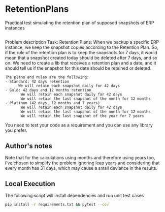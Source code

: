 # RetentionPlans
Practical test simulating the retention plan of supposed snapshots of ERP instances

##
 Problem description
Task: Retention Plans:
    When we backup a specific ERP instance, we keep the snapshot copies according to the Retention Plan.
    So, if the rule of the retention plan is to keep the snapshots for 7 days, it would mean that a snapshot created today should be deleted after 7 days, and so on.
    We need to create a lib that receives a retention plan and a date, and it should tell us if the snapshot for this date should be retained or deleted.

    The plans and rules are the following:
    - Standard: 42 days retention
          We will retain each snapshot daily for 42 days
    - Gold: 42 days and 12 months retention
           We will retain each snapshot daily for 42 days
           We will retain the last snapshot of the month for 12 months
    - Platinum (42 days, 12 months and 7 years)
           We will retain each snapshot daily for 42 days
           We will retain the last snapshot of the month for 12 months
           We will retain the last snapshot of the year for 7 years

You need to test your code as a requirement and you can use any library you prefer.

## Author's notes
Note that for the calculations using months and therefore using years too, i've chosen to simplify the problem ignoring leap years and considering that every month has 31 days, which may cause a small deviance in the results.

## Local Execution
The following script will install dependencies and run unit test cases
```bash
pip install -r requirements.txt && pytest --cov
```